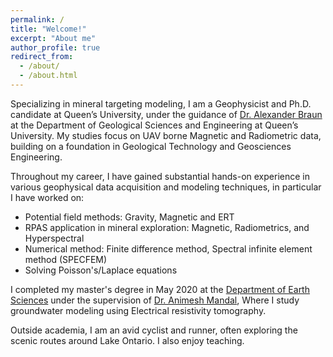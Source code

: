 ```yaml
---
permalink: /
title: "Welcome!"
excerpt: "About me"
author_profile: true
redirect_from: 
  - /about/
  - /about.html
---
```



Specializing in mineral targeting modeling, I am a Geophysicist and Ph.D. candidate at Queen’s University, under the guidance of [Dr. Alexander Braun](http://sea-level.org) at the Department of Geological Sciences and Engineering at Queen’s University. My studies focus on UAV borne Magnetic and Radiometric data, building on a foundation in Geological Technology and Geosciences Engineering.

Throughout my career, I have gained substantial hands-on experience in various geophysical data acquisition and modeling techniques, in particular I have worked on:
 * Potential field methods: Gravity, Magnetic and ERT
 * RPAS application in mineral exploration: Magnetic, Radiometrics, and Hyperspectral
 * Numerical method: Finite difference method, Spectral infinite element method (SPECFEM)
 * Solving Poisson's/Laplace equations

I completed my master's degree in May 2020 at the [Department of Earth Sciences](https://www.iitk.ac.in/es/) under the supervision of [Dr. Animesh Mandal](https://sites.google.com/view/animesh-mandal/home), Where I study groundwater modeling using Electrical resistivity tomography.

Outside academia, I am an avid cyclist and runner, often exploring the scenic routes around Lake Ontario. I also enjoy teaching.
